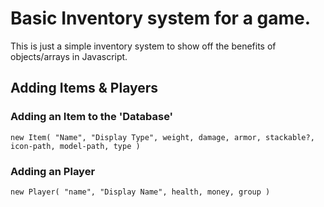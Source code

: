 # Basic Inventory system for a game.

This is just a simple inventory system to show off the benefits of objects/arrays in Javascript.

## Adding Items & Players

### Adding an Item to the 'Database'
```
new Item( "Name", "Display Type", weight, damage, armor, stackable?, icon-path, model-path, type )
```

### Adding an Player
```
new Player( "name", "Display Name", health, money, group )
```
